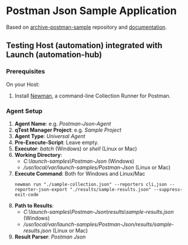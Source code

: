# Postman Json Sample Application

Based on [archive-postman-sample](https://github.com/Tricentis-qTest/archive-postman-samples) repository and
[documentation](https://documentation.tricentis.com/qtest/od/en/content/launch/automation_host/universal_agent/parsers/integrate_postman_with_universal_agent.htm).

## Testing Host (automation) integrated with Launch (automation-hub)

### Prerequisites
On your Host:
1. Install [Newman](https://learning.postman.com/docs/collections/using-newman-cli/installing-running-newman/),
a command-line Collection Runner for Postman.


### Agent Setup
1. **Agent Name**: e.g. _Postman-Json-Agent_
2. **qTest Manager Project**: e.g. _Sample Project_
3. **Agent Type**: _Universal Agent_
4. **Pre-Execute-Script**: Leave empty.
5. **Executor**: _batch_ (Windows) or _shell_ (Linux or Mac)
6. **Working Directory**: 
   - _C:\launch-samples\Postman-Json_ (Windows)
   - _/usr/local/var/launch-samples/Postman-Json_ (Linux or Mac)
7. **Execute Command**: Both for Windows and Linux/Mac
    ```shell
    newman run "./sample-collection.json" --reporters cli,json --reporter-json-export "./results/sample-results.json" --suppress-exit-code
    ```
8. **Path to Results**:
   - _C:\launch-samples\Postman-Json\results\sample-results.json_ (Windows)
   - _/usr/local/var/launch-samples/Postman-Json/results/sample-results.json_ (Linux or Mac)
9. **Result Parser**: _Postman Json_